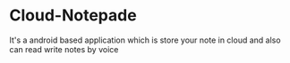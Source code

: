 # Cloud-Notepade
It's a android based application which is store your note in cloud and also can read write notes by voice
